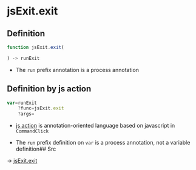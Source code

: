# jsExit.exit

## Definition

```js.js
function jsExit.exit(

) -> runExit
```

- The `run` prefix annotation is a process annotation
## Definition by js action

```js.js
var=runExit
	?func=jsExit.exit
	?args=

```

- [js action](#) is annotation-oriented language based on javascript in `CommandClick`

- The `run` prefix definition on `var` is a process annotation, not a variable definition## Src

-> [jsExit.exit](https://github.com/puutaro/CommandClick/blob/master/app/src/main/java/com/puutaro/commandclick/fragment_lib/terminal_fragment/js_interface/system/JsExit.kt#L14)


